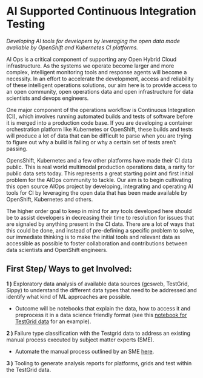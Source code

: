 # AI Supported Continuous Integration Testing

_Developing AI tools for developers by leveraging the open data made available by OpenShift and Kubernetes CI 
platforms._

AI Ops is a critical component of supporting any Open Hybrid Cloud infrastructure. As the systems we operate become 
larger and more complex, intelligent monitoring tools and response agents will become a necessity. In an effort to 
accelerate the development, access and reliability of these intelligent operations solutions, our aim here is to 
provide access to an open community, open operations data and open infrastructure for data scientists and devops 
engineers.

One major component of the operations workflow is Continuous Integration (CI), which involves running automated builds 
and tests of software before it is merged into a production code base. If you are developing a container orchestration 
platform like Kubernetes or OpenShift, these builds and tests will produce a lot of data that can be difficult to parse 
when you are trying to figure out why a build is failing or why a certain set of tests aren’t passing.        

OpensShift, Kubernetes and a few other platforms have made their CI data public. This is real world multimodal 
production operations data, a rarity for public data sets today. This represents a great starting point and first initial
problem for the AIOps community to tackle. Our aim is to begin cultivating this open source AIOps project by
developing, integrating and operating AI tools for CI by leveraging the open data that has been made available by 
OpenShift, Kubernetes and others.

The higher order goal to keep in mind for any tools developed here should be to assist developers in decreasing their 
time to resolution for issues that are signaled by anything present in the CI data. There are a lot of ways that this 
could be done, and instead of pre-defining a specific problem to solve, our immediate thinking is to make the initial 
tools and relevant data as accessible as possible to foster collaboration and contributions between data scientists and 
OpenShift engineers.   

  
## First Step/ Ways to get Involved:

**1 )** Exploratory data analysis of available data sources (gcsweb, TestGrid, Sippy) to understand the different data
 types that need to be addressed and identify what kind of ML approaches are possible. 

*   Outcome will be notebooks that explain the data, how to access it and preprocess it in a data science friendly 
format (see this 
[notebook for TestGrid data](https://github.com/aicoe-aiops/ocp-ci-analysis/blob/master/notebooks/TestGrid_EDA.ipynb) 
for an example).     

**2 )** Failure type classification with the Testgrid data to address an existing manual process executed by subject 
matter experts (SME). 

*   Automate the manual process outlined by an SME [here](https://github.com/aicoe-aiops/ocp-ci-analysis/issues/1). 

**3 )** Tooling to generate analysis reports for platforms, grids and test within the TestGrid data.
  
 
